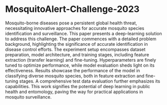 # MosquitoAlert-Challenge-2023

Mosquito-borne diseases pose a persistent global health threat, necessitating innovative approaches for accurate mosquito species identification and surveillance. This paper presents a deep-learning solution to address this challenge. The paper commences with a detailed problem background, highlighting the significance of accurate identification in disease control efforts. The experiment setup encompasses dataset preparation, model architecture, and training stages, including feature extraction (transfer learning) and fine-tuning. Hyperparameters are finely tuned to optimize performance, while model evaluation sheds light on its effectiveness. Results showcase the performance of the model in classifying diverse mosquito species, both in feature extraction and fine-tuning stages. A comprehensive test data evaluation further emphasizes its capabilities. This work signifies the potential of deep learning in public health and entomology, paving the way for practical applications in mosquito surveillance.
